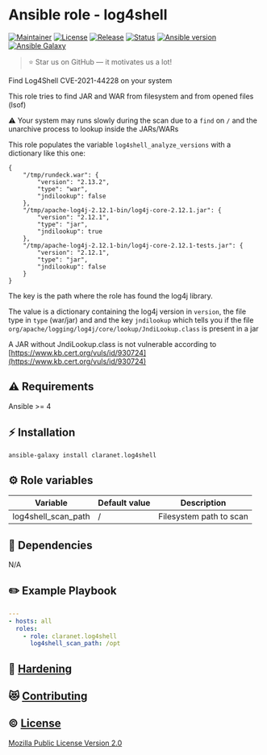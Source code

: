 # Ansible role - log4shell
[![Maintainer](https://img.shields.io/badge/maintained%20by-claranet-e00000?style=flat-square)](https://www.claranet.fr/)
[![License](https://img.shields.io/github/license/claranet/ansible-role-log4shell?style=flat-square)](LICENSE)
[![Release](https://img.shields.io/github/v/release/claranet/ansible-role-log4shell?style=flat-square)](https://github.com/claranet/ansible-role-log4shell/releases)
[![Status](https://img.shields.io/github/workflow/status/claranet/ansible-role-log4shell/Ansible%20Molecule?style=flat-square&label=tests)](https://github.com/claranet/ansible-role-log4shell/actions?query=workflow%3A%22Ansible+Molecule%22)
[![Ansible version](https://img.shields.io/badge/ansible-%3E%3D4-black.svg?style=flat-square&logo=ansible)](https://github.com/ansible/ansible)
[![Ansible Galaxy](https://img.shields.io/badge/ansible-galaxy-black.svg?style=flat-square&logo=ansible)](https://galaxy.ansible.com/claranet/log4shell)


> :star: Star us on GitHub — it motivates us a lot!

Find Log4Shell CVE-2021-44228 on your system

This role tries to find JAR and WAR from filesystem and from opened files (lsof)

:warning: Your system may runs slowly during the scan due to a `find` on `/` and the unarchive process to lookup inside the JARs/WARs

This role populates the variable `log4shell_analyze_versions` with a dictionary like this one:
```
{
    "/tmp/rundeck.war": {
        "version": "2.13.2",
        "type": "war",
        "jndilookup": false
    },
    "/tmp/apache-log4j-2.12.1-bin/log4j-core-2.12.1.jar": {
        "version": "2.12.1",
        "type": "jar",
        "jndilookup": true
    },
    "/tmp/apache-log4j-2.12.1-bin/log4j-core-2.12.1-tests.jar": {
        "version": "2.12.1",
        "type": "jar",
        "jndilookup": false
    }
}
```

The key is the path where the role has found the log4j library.

The value is a dictionary containing the log4j version in `version`, the file type in `type` (war/jar) and and the key `jndilookup` which tells you if the file `org/apache/logging/log4j/core/lookup/JndiLookup.class` is present in a jar

A JAR without JndiLookup.class is not vulnerable according to [https://www.kb.cert.org/vuls/id/930724](https://www.kb.cert.org/vuls/id/930724)


## :warning: Requirements

Ansible >= 4

## :zap: Installation

```bash
ansible-galaxy install claranet.log4shell
```

## :gear: Role variables

Variable                | Default value | Description
------------------------|---------------|------------------------
log4shell_scan_path     | /             | Filesystem path to scan

## :arrows_counterclockwise: Dependencies

N/A

## :pencil2: Example Playbook

```yaml
---
- hosts: all
  roles:
    - role: claranet.log4shell
      log4shell_scan_path: /opt
```

## :closed_lock_with_key: [Hardening](HARDENING.md)

## :heart_eyes_cat: [Contributing](CONTRIBUTING.md)

## :copyright: [License](LICENSE)

[Mozilla Public License Version 2.0](https://www.mozilla.org/en-US/MPL/2.0/)
